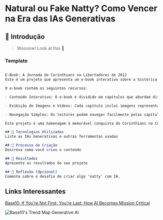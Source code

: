 # Natural ou Fake Natty? Como Vencer na Era das IAs Generativas

## 🚀 Introdução

> Woooow! Look at this 👀


### Template

```markdown

E-Book: A Jornada do Corinthians na Libertadores de 2012
Este é um projeto que apresenta um e-book interativo sobre a histórica jornada do Corinthians na Copa Libertadores da América de 2012. O e-book é desenvolvido em Python usando a biblioteca Tkinter para a interface gráfica.

O e-book contém os seguintes recursos:

- Conteúdo Interativo: O e-book é dividido em capítulos que abordam diferentes aspectos da campanha do Corinthians na Libertadores de 2012, desde a preparação e expectativas até a final e análise dos principais jogadores.

- Exibição de Imagens e Vídeos: Cada capítulo inclui imagens representativas e, além disso, há um botão para assistir a uma entrevista relacionada à jornada do Corinthians na Libertadores de 2012.

- Navegação Simples: Os leitores podem navegar facilmente pelos capítulos usando botões de navegação ou simplesmente rolando para cima ou para baixo.

Este projeto é uma homenagem à memorável conquista do Corinthians na Copa Libertadores da América de 2012 e oferece uma maneira interativa de reviver esse momento histórico para os torcedores do clube.

## 🤖 Tecnologias Utilizadas
Liste as IAs Generativas e outras ferramentas usadas

## 🧐 Processo de Criação
Descreva como você criou o conteúdo

## 🚀 Resultados
Apresente os resultados do seu projeto

## 💭 Reflexão (Opcional)
Comente sobre o desafio de criar algo 'natty' com IA.
```


## Links Interessantes

[Base10: If You’re Not First, You’re Last: How AI Becomes Mission Critical](https://base10.vc/post/generative-ai-mission-critical/)

![Base10's Trend Map Generative AI](https://github.com/digitalinnovationone/lab-natty-or-not/assets/730492/f4df26e8-f8f7-4419-8252-c69d73ea930c)
